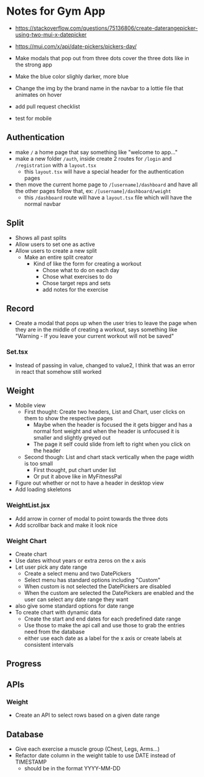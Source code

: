 # Notes for Gym App

- https://stackoverflow.com/questions/75136806/create-daterangepicker-using-two-mui-x-datepicker
- https://mui.com/x/api/date-pickers/pickers-day/
- Make modals that pop out from three dots cover the three dots like in the strong app
- Make the blue color slighly darker, more blue
- Change the img by the brand name in the navbar to a lottie file that animates on hover

- add pull request checklist
- test for mobile

## Authentication

- make `/` a home page that say something like "welcome to app..."
- make a new folder `/auth`, inside create 2 routes for `/login` and `/registration` with a `layout.tsx`
  - this `layout.tsx` will have a special header for the authentication pages
- then move the current home page to `/[username]/dashboard` and have all the other pages follow that, ex: `/[username]/dashboard/weight`
  - this `/dashboard` route will have a `layout.tsx` file which will have the normal navbar

## Split

- Shows all past splits
- Allow users to set one as active
- Allow users to create a new split
  - Make an entire split creator
    - Kind of like the form for creating a workout
      - Chose what to do on each day
      - Chose what exercises to do
      - Chose target reps and sets
      - add notes for the exercise

## Record

- Create a modal that pops up when the user tries to leave the page when they are in the middle of creating a workout, says something like "Warning - If you leave your current workout will not be saved"

### Set.tsx

- Instead of passing in value, changed to value2, I think that was an error in react that somehow still worked

## Weight

- Mobile view
  - First thought: Create two headers, List and Chart, user clicks on them to show the respective pages
    - Maybe when the header is focused the it gets bigger and has a normal font weight and when the header is unfocused it is smaller and slightly greyed out
    - The page it self could slide from left to right when you click on the header
  - Second though: List and chart stack vertically when the page width is too small
    - First thought, put chart under list
    - Or put it above like in MyFitnessPal
- Figure out whether or not to have a header in desktop view
- Add loading skeletons

### WeightList.jsx

- Add arrow in corner of modal to point towards the three dots
- Add scrollbar back and make it look nice

### Weight Chart

- Create chart
- Use dates without years or extra zeros on the x axis
- Let user pick any date range
  - Create a select menu and two DatePickers
  - Select menu has standard options including "Custom"
  - When custom is not selected the DatePickers are disabled
  - When the custom are selected the DatePickers are enabled and the user can select any date range they want
- also give some standard options for date range
- To create chart with dynamic data
  - Create the start and end dates for each predefined date range
  - Use those to make the api call and use those to grab the entries need from the database
  - either use each date as a label for the x axis or create labels at consistent intervals

## Progress

## APIs

### Weight

- Create an API to select rows based on a given date range

## Database

- Give each exercise a muscle group (Chest, Legs, Arms...)
- Refactor date column in the weight table to use DATE instead of TIMESTAMP
  - should be in the format YYYY-MM-DD
